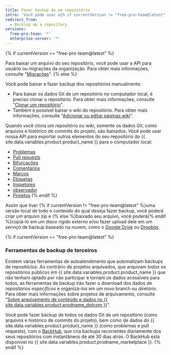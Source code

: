 ```yaml
---
title: Fazer backup de um repositório
intro: 'Você pode usar o{% if currentVersion != "free-pro-team@latest" %} Git e{% endif %} a API {% if currentVersion == "free-pro-team@latest" %}ou uma ferramenta de terceiros {% endif %}para fazer backup do seu repositório.'
redirect_from:
  - Backing up a repository
versions:
  free-pro-team: '*'
  enterprise-server: '*'
---
```


{% if currentVersion == "free-pro-team@latest" %}

Para baixar um arquivo do seu repositório, você pode usar a API para usuário ou migrações da organização. Para obter mais informações, consulte "[Migrações](/v3/migrations/)".
{% else %}

Você pode baixar e fazer backup dos repositórios manualmente:

- Para baixar os dados Git de um repositório no computador local, é preciso clonar o repositório. Para obter mais informações, consulte "[Clonar um repositório](/articles/cloning-a-repository)".
- Também é possível baixar o wiki do repositório. Para obter mais informações, consulte "[Adicionar ou editar páginas wiki](/articles/adding-or-editing-wiki-pages)".

Quando você clona um repositório ou wiki, somente os dados Git, como arquivos e histórico de commits do projeto, são baixados. Você pode usar nossa API para exportar outros elementos do seu repositório do {{ site.data.variables.product.product_name }} para o computador local:

- [Problemas](/v3/issues/#list-issues-for-a-repository)
- [Pull requests](/v3/pulls/#list-pull-requests)
- [Bifurcações](/v3/repos/forks/#list-forks)
- [Comentários](/v3/issues/comments/#list-comments-in-a-repository)
- [Marcos](/v3/issues/milestones/#list-milestones-for-a-repository)
- [Etiquetas](/v3/issues/labels/#list-all-labels-for-this-repository)
- [Inspetores](/v3/activity/watching/#list-watchers)
- [observador](/v3/activity/starring/#list-stargazers)
- [Projetos](/v3/projects/#list-repository-projects)
{% endif %}

Assim que tiver {% if currentVersion != "free-pro-team@latest" %}uma versão local de todo o conteúdo do qual deseja fazer backup, você poderá criar um arquivo zip e {% else %}baixado seu arquivo, você poderá{% endif %}copiá-lo em um disco rígido externo e/ou fazer upload dele em um serviço de backup baseado na nuvem, como o [Google Drive](https://www.google.com/drive/) ou [Dropbox](https://www.dropbox.com/).

{% if currentVersion == "free-pro-team@latest" %}
### Ferramentas de backup de terceiros

Existem várias ferramentas de autoatendimento que automatizam backups de repositórios. Ao contrário de projetos arquivados, que arquivam _todos_ os repositórios públicos em {{ site.data.variables.product.product_name }} que não tenham optado por não participar e tornam os dados acessíveis para todos, as ferramentas de backup irão fazer o download dos dados de repositórios _específicos_ e organizá-los em um novo branch ou diretório. Para obter mais informações sobre projetos de arquivamento, consulte "[Sobre arquivamento de conteúdo e dados no {{ site.data.variables.product.prodname_dotcom }}](/github/creating-cloning-and-archiving-repositories/about-archiving-content-and-data-on-github#about-the-github-archive-program)".

Você pode fazer backup de todos os dados Git de um repositório (como arquivos e histórico de commits do projeto), bem como de dados do {{ site.data.variables.product.product_name }} (como problemas e pull requests), com o [BackHub](https://github.com/marketplace/backhub), que cria backups recorrentes diariamente dos seus repositórios com instantâneos de até 30 dias atrás. O BackHub está disponível no {{ site.data.variables.product.prodname_marketplace }}.
{% endif %}
